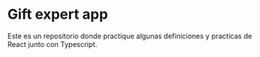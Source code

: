 # Gift expert app

Este es un repositorio donde practique algunas definiciones y practicas de React junto con Typescript.